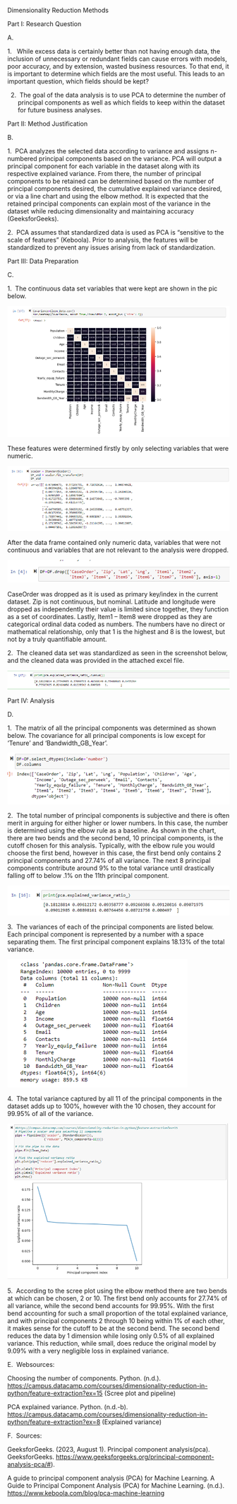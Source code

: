 

Dimensionality Reduction Methods

































































































Part I: Research Question

A.

1.   While excess data is certainly better than not having enough data, the inclusion of unnecessary or redundant fields can cause errors with models, poor accuracy, and by extension, wasted business resources. To that end, it is important to determine which fields are the most useful. This leads to an important question, which fields should be kept?



2.  The goal of the data analysis is to use PCA to determine the number of principal components as well as which fields to keep within the dataset for future business analyses.

Part II: Method Justification

B.

1.  PCA analyzes the selected data according to variance and assigns n-numbered principal components based on the variance. PCA will output a principal component for each variable in the dataset along with its respective explained variance. From there, the number of principal components to be retained can be determined based on the number of principal components desired, the cumulative explained variance desired, or via a line chart and using the elbow method. It is expected that the retained principal components can explain most of the variance in the dataset while reducing dimensionality and maintaining accuracy (GeeksforGeeks).



2.  PCA assumes that standardized data is used as PCA is “sensitive to the scale of features” (Keboola). Prior to analysis, the features will be standardized to prevent any issues arising from lack of standardization.



Part III: Data Preparation

C.

1.  The continuous data set variables that were kept are shown in the pic below.

![Image 1](images/image1.png)

These features were determined firstly by only selecting variables that were numeric.

![Image 2](images/image2.png)

After the data frame contained only numeric data, variables that were not continuous and variables that are not relevant to the analysis were dropped.

![Image 3](images/image3.png)

CaseOrder was dropped as it is used as primary key/index in the current dataset. Zip is not continuous, but nominal. Latitude and longitude were dropped as independently their value is limited since together, they function as a set of coordinates. Lastly, Item1 – Item8 were dropped as they are categorical ordinal data coded as numbers. The numbers have no direct or mathematical relationship, only that 1 is the highest and 8 is the lowest, but not by a truly quantifiable amount.





2.  The cleaned data set was standardized as seen in the screenshot below, and the cleaned data was provided in the attached excel file.

![Image 4](images/image4.png)





Part IV: Analysis

D.

1.  The matrix of all the principal components was determined as shown below. The covariance for all principal components is low except for ‘Tenure’ and ‘Bandwidth_GB_Year’.

![Image 5](images/image5.png)

2.  The total number of principal components is subjective and there is often merit in arguing for either higher or lower numbers. In this case, the number is determined using the elbow rule as a baseline. As shown in the chart, there are two bends and the second bend, 10 principal components, is the cutoff chosen for this analysis. Typically, with the elbow rule you would choose the first bend, however in this case, the first bend only contains 2 principal components and 27.74% of all variance. The next 8 principal components contribute around 9% to the total variance until drastically falling off to below .1% on the 11th principal component.

![Image 6](images/image6.png)



3.  The variances of each of the principal components are listed below. Each principal component is represented by a number with a space separating them. The first principal component explains 18.13% of the total variance.

![Image 7](images/image7.png)



4.  The total variance captured by all 11 of the principal components in the dataset adds up to 100%, however with the 10 chosen, they account for 99.95% of all of the variance.

![Image 8](images/image8.png)

5.  According to the scree plot using the elbow method there are two bends at which can be chosen, 2 or 10. The first bend only accounts for 27.74% of all variance, while the second bend accounts for 99.95%. With the first bend accounting for such a small proportion of the total explained variance, and with principal components 2 through 10 being within 1% of each other, it makes sense for the cutoff to be at the second bend. The second bend reduces the data by 1 dimension while losing only 0.5% of all explained variance. This reduction, while small, does reduce the original model by 9.09% with a very negligible loss in explained variance.



E.  Websources:

Choosing the number of components. Python. (n.d.). https://campus.datacamp.com/courses/dimensionality-reduction-in-python/feature-extraction?ex=15  (Scree plot and pipeline)

PCA explained variance. Python. (n.d.-b). https://campus.datacamp.com/courses/dimensionality-reduction-in-python/feature-extraction?ex=8 (Explained variance)





F.  Sources:

GeeksforGeeks. (2023, August 1). Principal component analysis(pca). GeeksforGeeks. https://www.geeksforgeeks.org/principal-component-analysis-pca/#).

A guide to principal component analysis (PCA) for Machine Learning. A Guide to Principal Component Analysis (PCA) for Machine Learning. (n.d.). https://www.keboola.com/blog/pca-machine-learning

